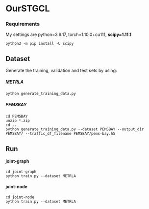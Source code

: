 # OurSTGCL

### Requirements
My settings are python=3.9.17, torch=1.10.0+cu111, **scipy=1.11.1**

```
python3 -m pip install -U scipy
```

## Dataset
Generate the training, validation and test sets by using:
##### METRLA
```
python generate_training_data.py 
```
##### PEMSBAY
```
cd PEMSBAY
unzip *.zip
cd ..
python generate_training_data.py --dataset PEMSBAY --output_dir PEMSBAY/ --traffic_df_filename PEMSBAY/pems-bay.h5
```


## Run

#### joint-graph

```
cd joint-graph
python train.py --dataset METRLA
```
#### joint-node
```
cd joint-node
python train.py --dataset METRLA
```
